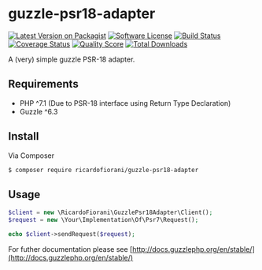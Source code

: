 # guzzle-psr18-adapter

[![Latest Version on Packagist][ico-version]][link-packagist]
[![Software License][ico-license]](LICENSE.md)
[![Build Status][ico-travis]][link-travis]
[![Coverage Status][ico-scrutinizer]][link-scrutinizer]
[![Quality Score][ico-code-quality]][link-code-quality]
[![Total Downloads][ico-downloads]][link-downloads]

A (very) simple guzzle PSR-18 adapter.

## Requirements
- PHP ^7.1 (Due to PSR-18 interface using Return Type Declaration)  
- Guzzle ^6.3

## Install

Via Composer

``` bash
$ composer require ricardofiorani/guzzle-psr18-adapter
```

## Usage

``` php
$client = new \RicardoFiorani\GuzzlePsr18Adapter\Client();
$request = new \Your\Implementation\Of\Psr7\Request();

echo $client->sendRequest($request);
```
For futher documentation please see [http://docs.guzzlephp.org/en/stable/](http://docs.guzzlephp.org/en/stable/)

[ico-version]: https://img.shields.io/packagist/v/ricardofiorani/guzzle-psr18-adapter.svg?style=flat-square
[ico-license]: https://img.shields.io/badge/license-MIT-brightgreen.svg?style=flat-square
[ico-travis]: https://img.shields.io/travis/ricardofiorani/guzzle-psr18-adapter/master.svg?style=flat-square
[ico-scrutinizer]: https://img.shields.io/scrutinizer/coverage/g/ricardofiorani/guzzle-psr18-adapter.svg?style=flat-square
[ico-code-quality]: https://img.shields.io/scrutinizer/g/ricardofiorani/guzzle-psr18-adapter.svg?style=flat-square
[ico-downloads]: https://img.shields.io/packagist/dt/ricardofiorani/guzzle-psr18-adapter.svg?style=flat-square

[link-packagist]: https://packagist.org/packages/ricardofiorani/guzzle-psr18-adapter
[link-travis]: https://travis-ci.org/ricardofiorani/guzzle-psr18-adapter
[link-scrutinizer]: https://scrutinizer-ci.com/g/ricardofiorani/guzzle-psr18-adapter/code-structure
[link-code-quality]: https://scrutinizer-ci.com/g/ricardofiorani/guzzle-psr18-adapter
[link-downloads]: https://packagist.org/packages/ricardofiorani/guzzle-psr18-adapter
[link-author]: https://github.com/ricardofiorani
[link-contributors]: ../../contributors